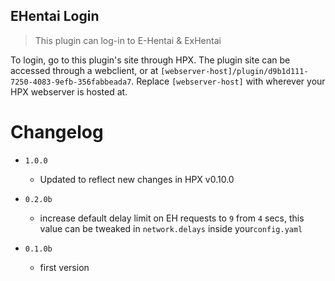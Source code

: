 EHentai Login
----------------------------

> This plugin can log-in to E-Hentai & ExHentai

To login, go to this plugin's site through HPX.
The plugin site can be accessed through a webclient, or at `[webserver-host]/plugin/d9b1d111-7250-4083-9efb-356fabbeada7`.
Replace `[webserver-host]` with wherever your HPX webserver is hosted at.

# Changelog

- `1.0.0`
    - Updated to reflect new changes in HPX v0.10.0

- `0.2.0b`
    - increase default delay limit on EH requests to `9` from `4` secs, this value can be tweaked in `network.delays` inside your`config.yaml`

- `0.1.0b`
    - first version